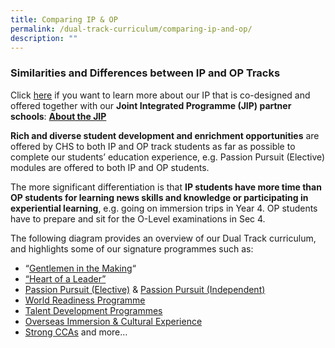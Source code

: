 ```yaml
---
title: Comparing IP & OP
permalink: /dual-track-curriculum/comparing-ip-and-op/
description: ""
---
```

### Similarities and Differences between IP and OP Tracks

Click [here](https://staging.d26k7rl81eo6rb.amplifyapp.com/dual-track-curriculum/Integrated-Programme/overview/) if you want to learn more about our IP that is co-designed and offered together with our **Joint Integrated Programme (JIP) partner schools**: **[About the JIP](https://staging.d26k7rl81eo6rb.amplifyapp.com/dual-track-curriculum/Integrated-Programme/overview/)**

**Rich and diverse student development and enrichment opportunities** are offered by CHS to both IP and OP track students as far as possible to complete our students’ education experience, e.g. Passion Pursuit (Elective) modules are offered to both IP and OP students.

The more significant differentiation is that **IP students have more time than OP students for learning news skills and knowledge or participating in experiential learning**, e.g. going on immersion trips in Year 4. OP students have to prepare and sit for the O-Level examinations in Sec 4.

The following diagram provides an overview of our Dual Track curriculum, and highlights some of our signature programmes such as:

*   “[Gentlemen in the Making](https://staging.d26k7rl81eo6rb.amplifyapp.com/student-development/Character-Education/overview/)“
*   [“Heart of a Leader”](https://staging.d26k7rl81eo6rb.amplifyapp.com/student-development/student-leadership-development/)
*   [Passion Pursuit (Elective)](https://staging.d26k7rl81eo6rb.amplifyapp.com/secondary/Distinctive-Programmes/passion-pursuit/elective/) & [Passion Pursuit (Independent)](https://staging.d26k7rl81eo6rb.amplifyapp.com/secondary/Distinctive-Programmes/passion-pursuit/independent/)
*   [World Readiness Programme](https://staging.d26k7rl81eo6rb.amplifyapp.com/secondary/Distinctive-Programmes/world-readiness-programme/)
*   [Talent Development Programmes](https://staging.d26k7rl81eo6rb.amplifyapp.com/secondary/Talent-Development/overview/)
*   [Overseas Immersion & Cultural Experience](https://staging.d26k7rl81eo6rb.amplifyapp.com/secondary/Distinctive-Programmes/overseas-immersion-and-cultural-experience/)
*   [Strong CCAs](https://staging.d26k7rl81eo6rb.amplifyapp.com/non-academic/Physical-Education/overview/) and more…


